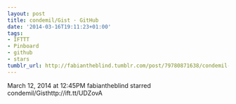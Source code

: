 ```yaml
---
layout: post
title: condemil/Gist · GitHub
date: '2014-03-16T19:11:23+01:00'
tags:
- IFTTT
- Pinboard
- github
- stars
tumblr_url: http://fabiantheblind.tumblr.com/post/79780871638/condemil-gist-github
---
```

March 12, 2014 at 12:45PM
fabiantheblind starred condemil/Gisthttp://ift.tt/UDZovA
